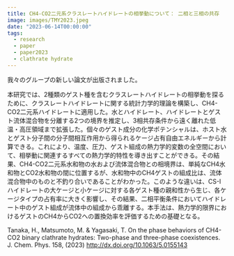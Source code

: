 ```yaml
---
title: CH4-CO2二元系クラスレートハイドレートの相挙動について： 二相と三相の共存
image: images/TMY2023.jpeg
date: "2023-06-14T00:00:00"
tags:
  - research
  - paper
  - paper2023
  - clathrate hydrate
---
```

我々のグループの新しい論文が出版されました。

本研究では、2種類のゲスト種を含むクラスレートハイドレートの相挙動を探るために、クラスレートハイドレートに関する統計力学的理論を構築し、CH4-CO2二元系ハイドレートに適用した。水とハイドレート、ハイドレートとゲスト流体混合物を分離する2つの境界を推定し、3相共存条件から遠く離れた低温・高圧領域まで拡張した。個々のゲスト成分の化学ポテンシャルは、ホスト水とゲスト分子間の分子間相互作用から得られるケージ占有自由エネルギーから計算できる。これにより、温度、圧力、ゲスト組成の熱力学的変数の全空間において、相挙動に関連するすべての熱力学的特性を導き出すことができる。その結果、CH4-CO2二元系水和物の水および流体混合物との相境界は、単純なCH4水和物とCO2水和物の間に位置するが、水和物中のCH4ゲストの組成比は、流体混合物中のものと不釣り合いであることがわかった。このような違いは、CS-Iハイドレートの大ケージと小ケージに対する各ゲスト種の親和性から生じ、各ケージタイプの占有率に大きく影響し、その結果、二相平衡条件においてハイドレート中のゲスト組成が流体中の組成から乖離する。本手法は、熱力学的限界におけるゲストのCH4からCO2への置換効率を評価するための基礎となる。

Tanaka, H., Matsumoto, M. & Yagasaki, T. On the phase behaviors of CH4-CO2 binary clathrate hydrates: Two-phase and three-phase coexistences. J. Chem. Phys. 158, (2023) http://dx.doi.org/10.1063/5.0155143
